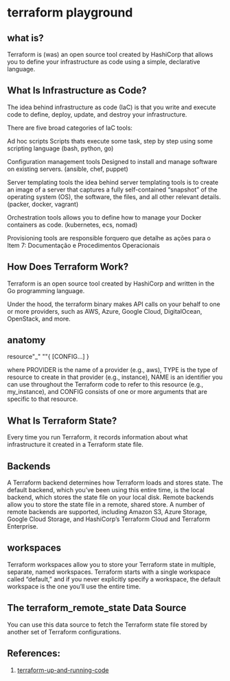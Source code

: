 # terraform playground

## what is?

Terraform is (was) an open source tool created by HashiCorp that allows you to define your infrastructure as code using a simple, declarative language.

## What Is Infrastructure as Code?

The idea behind infrastructure as code (IaC) is that you write and execute code to define, deploy, update, and destroy your infrastructure.

There are five broad categories of IaC tools:

Ad hoc scripts
Scripts thats execute some task, step by step using some scripting language (bash, python, go)

Configuration management tools
Designed to install and manage software on existing servers. (ansible, chef, puppet)

Server templating tools
the idea behind server templating tools is to create an image of a server that captures a fully self-contained “snapshot” of the operating system (OS), the software, the files, and all other relevant details. (packer, docker, vagrant)

Orchestration tools
allows you to define how to manage your Docker containers as code. (kubernetes, ecs, nomad)

Provisioning tools
are responsible forquero que detalhe as ações para o Item 7: Documentação e Procedimentos Operacionais

## How Does Terraform Work?

Terraform is an open source tool created by HashiCorp and written in the Go programming language.

Under the hood, the terraform binary makes API calls on your behalf to one or more providers, such as AWS, Azure, Google Cloud, DigitalOcean, OpenStack, and more.


## anatomy

resource"<PROVIDER>_<TYPE>" "<NAME>"{
[CONFIG...]
}

where PROVIDER is the name of a provider (e.g., aws), TYPE is the type of resource to create in that provider (e.g., instance), NAME is an identifier you can use throughout the Terraform code to refer to this resource (e.g., my_instance), and CONFIG consists of one or more arguments that are specific to that resource.

## What Is Terraform State?

Every time you run Terraform, it records information about what infrastructure it created in a Terraform state file.

## Backends

A Terraform backend determines how Terraform loads and stores state. The default backend, which you’ve been using this entire time, is the local backend, which stores the state file on your local disk. Remote backends allow you to store the state file in a remote, shared store. A number of remote backends are supported, including Amazon S3, Azure Storage, Google Cloud Storage, and HashiCorp’s Terraform Cloud and Terraform Enterprise.

## workspaces

Terraform workspaces allow you to store your Terraform state in multiple, separate, named workspaces. Terraform starts with a single workspace called “default,” and if you never explicitly specify a workspace, the default workspace is the one you’ll use the entire time.

## The terraform_remote_state Data Source

You can use this data source to fetch the Terraform state file stored by another set of Terraform configurations.


## References:

1. [terraform-up-and-running-code](https://github.com/brikis98/terraform-up-and-running-code)